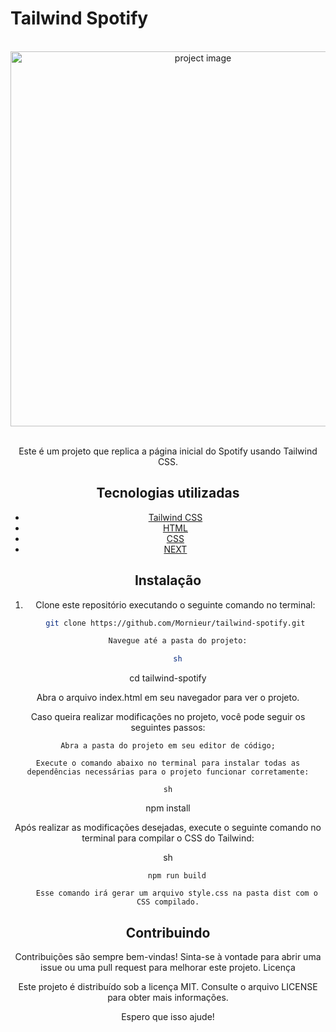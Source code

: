 # Tailwind Spotify

</br>

<div align='center'>
          <img src="/spotify-clone.png" alt='project image' width='600'  />
<div/>

</br>

Este é um projeto que replica a página inicial do Spotify usando Tailwind CSS.

## Tecnologias utilizadas

- [Tailwind CSS](https://tailwindcss.com/)
- [HTML](https://html.com/)
- [CSS](https://css.com/)
- [NEXT](https://next.com/)

## Instalação

1. Clone este repositório executando o seguinte comando no terminal:

   ```sh
   git clone https://github.com/Mornieur/tailwind-spotify.git

    Navegue até a pasta do projeto:

    sh
   ```

cd tailwind-spotify

Abra o arquivo index.html em seu navegador para ver o projeto.

Caso queira realizar modificações no projeto, você pode seguir os seguintes passos:

    Abra a pasta do projeto em seu editor de código;

    Execute o comando abaixo no terminal para instalar todas as dependências necessárias para o projeto funcionar corretamente:

    sh

npm install

Após realizar as modificações desejadas, execute o seguinte comando no terminal para compilar o CSS do Tailwind:

sh

        npm run build

        Esse comando irá gerar um arquivo style.css na pasta dist com o CSS compilado.

## Contribuindo

Contribuições são sempre bem-vindas! Sinta-se à vontade para abrir uma issue ou uma pull request para melhorar este projeto.
Licença

Este projeto é distribuído sob a licença MIT. Consulte o arquivo LICENSE para obter mais informações.

Espero que isso ajude!
